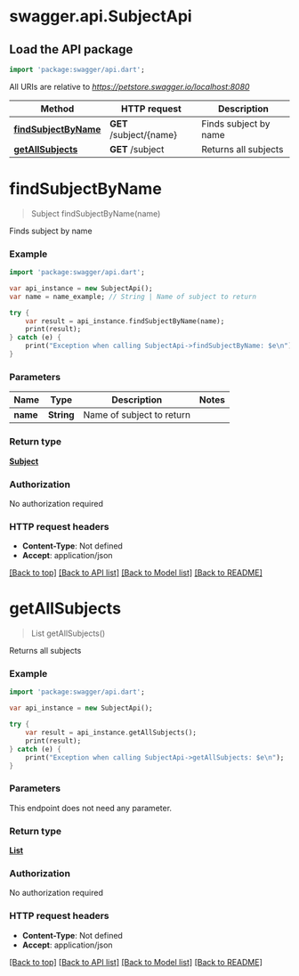 # swagger.api.SubjectApi

## Load the API package
```dart
import 'package:swagger/api.dart';
```

All URIs are relative to *https://petstore.swagger.io/localhost:8080*

Method | HTTP request | Description
------------- | ------------- | -------------
[**findSubjectByName**](SubjectApi.md#findSubjectByName) | **GET** /subject/{name} | Finds subject by name
[**getAllSubjects**](SubjectApi.md#getAllSubjects) | **GET** /subject | Returns all subjects


# **findSubjectByName**
> Subject findSubjectByName(name)

Finds subject by name



### Example 
```dart
import 'package:swagger/api.dart';

var api_instance = new SubjectApi();
var name = name_example; // String | Name of subject to return

try { 
    var result = api_instance.findSubjectByName(name);
    print(result);
} catch (e) {
    print("Exception when calling SubjectApi->findSubjectByName: $e\n");
}
```

### Parameters

Name | Type | Description  | Notes
------------- | ------------- | ------------- | -------------
 **name** | **String**| Name of subject to return | 

### Return type

[**Subject**](Subject.md)

### Authorization

No authorization required

### HTTP request headers

 - **Content-Type**: Not defined
 - **Accept**: application/json

[[Back to top]](#) [[Back to API list]](README.md#documentation-for-api-endpoints) [[Back to Model list]](README.md#documentation-for-models) [[Back to README]](README.md)

# **getAllSubjects**
> List<Subject> getAllSubjects()

Returns all subjects



### Example 
```dart
import 'package:swagger/api.dart';

var api_instance = new SubjectApi();

try { 
    var result = api_instance.getAllSubjects();
    print(result);
} catch (e) {
    print("Exception when calling SubjectApi->getAllSubjects: $e\n");
}
```

### Parameters
This endpoint does not need any parameter.

### Return type

[**List<Subject>**](Subject.md)

### Authorization

No authorization required

### HTTP request headers

 - **Content-Type**: Not defined
 - **Accept**: application/json

[[Back to top]](#) [[Back to API list]](README.md#documentation-for-api-endpoints) [[Back to Model list]](README.md#documentation-for-models) [[Back to README]](README.md)

